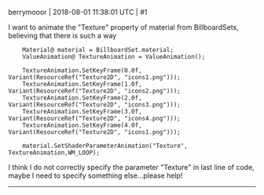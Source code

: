berrymooor | 2018-08-01 11:38:01 UTC | #1

I want to animate the "Texture" property of material from BillboardSets, believing that there is such a way

        Material@ material = BillboardSet.material;  
        ValueAnimation@ TextureAnimation = ValueAnimation();

        TextureAnimation.SetKeyFrame(0.0f, Variant(ResourceRef("Texture2D", "icons1.png")));
        TextureAnimation.SetKeyFrame(1.0f, Variant(ResourceRef("Texture2D", "icons2.png")));
        TextureAnimation.SetKeyFrame(2.0f, Variant(ResourceRef("Texture2D", "icons3.png")));
        TextureAnimation.SetKeyFrame(3.0f, Variant(ResourceRef("Texture2D", "icons4.png")));
        TextureAnimation.SetKeyFrame(4.0f, Variant(ResourceRef("Texture2D", "icons1.png")));

        material.SetShaderParameterAnimation("Texture", TextureAnimation,WM_LOOP);

I think I do not correctly specify the parameter "Texture" in last line of code, maybe I need to specify something else...please help!

-------------------------

